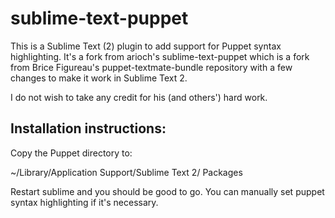 sublime-text-puppet
===================
This is a Sublime Text (2) plugin to add support for Puppet syntax highlighting.
It's a fork from arioch's sublime-text-puppet which is a fork from Brice Figureau's
puppet-textmate-bundle repository with a few changes to make it work in Sublime Text 2.

I do not wish to take any credit for his (and others') hard work.

Installation instructions:
--------------------------
Copy the Puppet directory to:

  ~/Library/Application Support/Sublime Text 2/ Packages

Restart sublime and you should be good to go.  You can manually set
puppet syntax highlighting if it's necessary.

